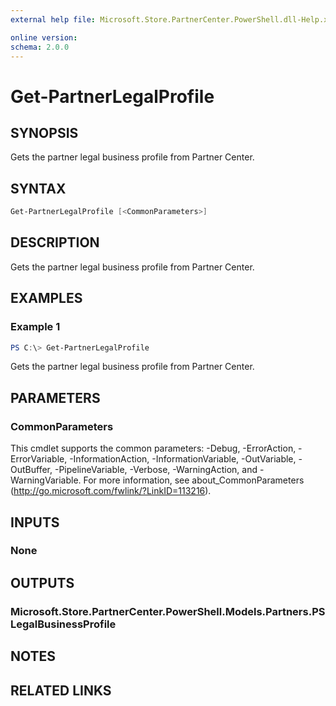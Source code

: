 ```yaml
---
external help file: Microsoft.Store.PartnerCenter.PowerShell.dll-Help.xml

online version:
schema: 2.0.0
---
```


# Get-PartnerLegalProfile

## SYNOPSIS
Gets the partner legal business profile from Partner Center.

## SYNTAX

```powershell
Get-PartnerLegalProfile [<CommonParameters>]
```

## DESCRIPTION
Gets the partner legal business profile from Partner Center.

## EXAMPLES

### Example 1
```powershell
PS C:\> Get-PartnerLegalProfile
```

Gets the partner legal business profile from Partner Center.

## PARAMETERS

### CommonParameters
This cmdlet supports the common parameters: -Debug, -ErrorAction, -ErrorVariable, -InformationAction, -InformationVariable, -OutVariable, -OutBuffer, -PipelineVariable, -Verbose, -WarningAction, and -WarningVariable. For more information, see about_CommonParameters (http://go.microsoft.com/fwlink/?LinkID=113216).

## INPUTS

### None

## OUTPUTS

### Microsoft.Store.PartnerCenter.PowerShell.Models.Partners.PSLegalBusinessProfile

## NOTES

## RELATED LINKS
